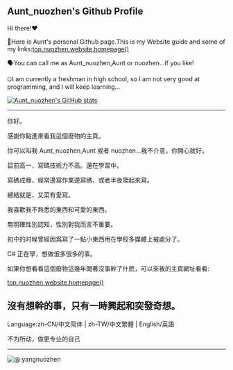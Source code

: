 ## Aunt_nuozhen's Github Profile

Hi there!❤

🚀Here is Aunt's personal Github page.This is my Website guide and some of my links:[top.nuozhen.website.homepage()](https://nuozhen.top/)

🗣You can call me as Aunt_nuozhen,Aunt or nuozhen...If you like!

🤐I am currently a freshman in high school, so I am not very good at programming, and I will keep learning...

[![Aunt_nuozhen's GitHub stats](https://github-readme-stats.vercel.app/api?username=yangnuozhen&show_icons=true&theme=synthwave)](https://github.com/yangnuozhen)

---

你好。

感謝你點進來看我這個廢物的主頁。

你可以叫我 Aunt_nuozhen,Aunt 或者 nuozhen...我不介意，你開心就好。

目前高一，寫碼技術力不高。還在學習中。

寫碼成癮，經常邊寫作業邊寫碼，或者半夜爬起來寫。

總結就是，又菜有愛寫。

我喜歡我不熟悉的東西和可愛的東西。

無明確性別認知，性別對我而言不重要。

初中的时候曾經因爲寫了一點小東西用在學校多媒體上被處分了。

C# 正在學，想做很多很多的事。

如果你想看看這個廢物這幾年閑著沒事幹了什麽，可以來我的主頁網址看看:

[top.nuozhen.website.homepage()](https://nuozhen.top/)

沒有想幹的事，只有一時興起和突發奇想。
---

Language:zh-CN/中文简体 | zh-TW/中文繁體 | English/英語

不为所动，做更专业的自己

---

![@:yangnuozhen](https://count.getloli.com/get/@:yangnuozhen?theme=rule34)
